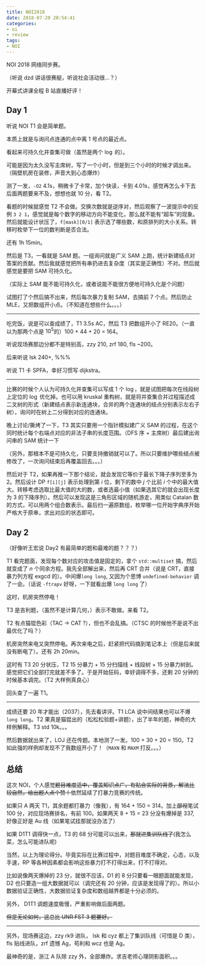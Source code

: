 ```yaml
---
title: NOI2018
date: 2018-07-20 20:54:41
categories:
- oi
- review
tags:
- NOI
---
```


NOI 2018 网络同步赛。

（听说 dzd 讲话很赛艇，听说社会活动很...？）

开幕式讲课全程 B 站直播好评！

<!-- more -->

## Day 1

听说 NOI T1 会是简单题。

本质上就是与询问点连通的点中离 1 号点的最近点。

看起来可持久化并查集可做（虽然是两个 $\log$ 的）。

可能是因为太久没写主席树，写了一个小时，但是到三个小时的时候才调出来。（隔壁机房在装修，声音大到心态爆炸）

测了一发，`-O2` 4.1s，稍微卡了卡常，加个快读，卡到 4.01s，感觉再怎么卡下去后面两题要来不及，想想也就 10 分，看 T2。

看题的时候就感觉 T2 不会做。交换次数就是逆序对，然后观察了一波提示中的反例 `3 2 1`，感觉就是每个数字的移动方向不能变化，那么就不能有“超车”的现象。然后就能设计状压了，`f[mask][0/1]` 表示选了哪些数，和原排列的大小关系。转移时枚举下一位的数判断是否合法。

还有 1h 15min。

然后是 T3，一看就是 SAM 题。一组询问就是广义 SAM 上跑，统计新建结点对答案的贡献。然后我就感觉把所有串扔进去复杂度（其实是正确性）不对。然后就感觉是要把 SAM 可持久化。

（实际上 SAM 能不能可持久化，或者说能不能很方便地可持久化是个问题）

试图打了个然后搞不出来，然后每次暴力复制 SAM，去搞前 7 个点。然后防止 MLE，又把数组开小点。（不知道在想些什么。。。）

---

吃完饭，说是可以查成绩了，T1 3.5s AC，然后 T3 把数组开小了 RE20。（一直以为那两个点是 $10 ^ 5$的）100 + 44 + 20 = 164。

听说现场赛那边分都不是特别高，zzy 210, zrf 180, fls ~200。

后来听说 lsk 240+, %%%

听说 T1 卡 SPFA，幸好习惯写 dijkstra。

---

比赛的时候个人认为可持久化并查集可以写成 1 个 $\log$，就是试图把每次在线段树上定位的 $\log$ 优化掉。也可以用 kruskal 重构树，就是将并查集合并过程描述成二叉树的形式（新建结点表示新连通块，合并的两个连通块的结点分别表示左右子树），询问时在树上二分得到对应的连通块。

晚上讨论/撕烤了一下，T3 其实只要用一个指针模拟建广义 SAM 的过程，在这个同时统计每个右端点对应的非法子串的长度范围。（DFS 序 + 主席树）最后建出询问串的 SAM 统计一下

（另外，那根本不是可持久化，只要支持撤销就可以了。所以只要维护哪些结点被修改了，一次询问结束后再覆盖回去。。。）

然后对于 T2，如果再推一下那个结论，就会发现它等价于最长下降子序列至多为 2。然后设计 DP `f[i][j]` 表示处理到第 $i$ 位，剩下的数中 $j$ 个比前 $i$ 个中的最大值大。转移考虑选取比最大值的大的数，或者选最小值（如果选其它的就会出现长度为 3 的下降序列）。然后可以发现这是三角形区域的随机游走，用类似 Catalan 数的方式，可以用两个组合数表示。最后扫一遍原数组，枚举哪一位开始字典序开始严格大于原串，求出对应的状态即可。

<!---

---

中间查了查学考成绩，2 个 A。（听说 3 天 2 个 A？）

---

--->

## Day 2

（好像听王宏说 Day2 有最简单的题和最难的题？？？）

T1 看完题面，发现每个数对应的攻击值是固定的，拿个 `std::multiset` 搞，然后就变成了 $n$ 个同余方程。我先全部解出来，然后再 CRT 合并（说是 CRT，直接暴力列方程 exgcd 的）。中间爆`long long`, 又因为个思博 `undefined-behavior` 调了一会。（话说 `-ftrapv` 好呀，一下就看出爆 `long long` 了）

这时，机房突然停电！

T3 是吉利题，（虽然不是计算几何，）表示不敢做。来看 T2。

T2 有点猫锟色彩（TAC $\rightarrow$ CAT ?），但也不会乱搞。（CTSC 的时候他不是说不出最优化了吗？）

机房突然来电又突然停电。再次来电之后，赶紧把代码搞到笔记本上（但是后来就没有断电了）。还有 2h 20min。

这时有 T3 20 分状压，T2 15 分暴力 + 15 分扫描线 + 线段树 + 15 分暴力树剖。感觉把它们全部打完就差不多了。于是开始狂码，幸好调得不多，还剩 20 分钟的时候基本调完。（T2 大样例真良心）

回头查了一遍 T1。

---

成绩还要 20 年才能出（2037），先去看讲评。T1 LCA 说中间结果也可以不爆 `long long`。T2 果真是猫锟出的（松松松验题+讲题），出了半年的题，神奇的大样例解释。T3 std 10k。。。

然后数据就出来了，LOJ 还在传题。本地测了一发。100 + 30 + 20 = 150。T2 如此强的样例却发现不了我数组开小了！（`MAXN` 和 `MAXM` 打反。。。）

## 总结

这次 NOI，个人感觉~~题目难度适中，覆盖知识点广，有贴合实际的背景，解法比较自然，给出题人点个赞！~~依然延续了打暴力竞赛的传统。

如果只 A 两天 T1，其余题都打暴力（像我），有 164 + 150 = 314。加上~~鄙视~~笔试 100 分，对应现场赛排名，有前 100。如果两天 8 + 15 = 23 分没有爆掉是 337, 好像正好是 Au 线（如果笔试挂那就没办法了）

如果 D1T1 调得快一点，T3 的 68 分可能可以出来，~~那就进集训队线了~~(我怎么菜，怎么可能进队呢)

当然，以上为理论得分。毕竟实际在比赛过程中，对题目难度不确定，心态，以及手速，RP 等各种因素都会影响这些暴力打不打得出来，打不打得对。

比如说像两天爆掉的 23 分，就很不应该，D1 的 8 分只要看一眼题面就能发现，D2 也只要造一组大数据就可以（调完还有 20 分钟，应该是发现得了的）。所以小数据验证正确性，大数据验证复杂度和数组越界都是十分必须的。

另外， D1T1 调题速度极慢，严重影响做后面两题。

~~但是无论如何，这总比 UNR FST 3 题要好。~~

---

另外，现场赛这边，zzy rk9 进队， lsk 和 cyz 都上了集训队线（可惜是 D 类），fls 贴线进队，zrf 遗憾 Ag，苟利和 wcz 也是 Ag。

最神奇的是，浙江 A 队除 zzy 外，全部爆炸。求吉老师心理阴影面积。。。
